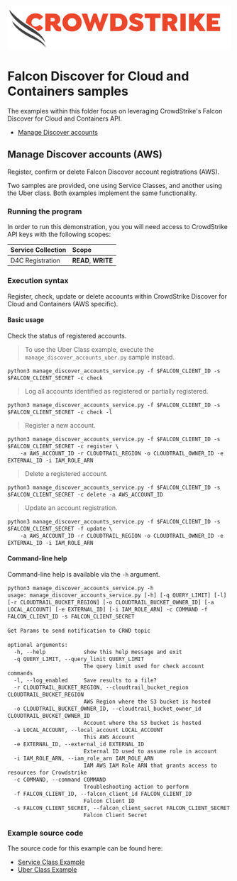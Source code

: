 ![CrowdStrike Falcon](https://raw.githubusercontent.com/CrowdStrike/falconpy/main/docs/asset/cs-logo.png)

# Falcon Discover for Cloud and Containers samples
The examples within this folder focus on leveraging CrowdStrike's Falcon Discover for Cloud and Containers API.

- [Manage Discover accounts](#manage-discover-accounts-aws)

## Manage Discover accounts (AWS)
Register, confirm or delete Falcon Discover account registrations (AWS).

Two samples are provided, one using Service Classes, and another using the Uber class. Both examples implement the same functionality.

### Running the program
In order to run this demonstration, you you will need access to CrowdStrike API keys with the following scopes:

| Service Collection | Scope |
| :---- | :---- |
| D4C Registration | __READ__, __WRITE__ |

### Execution syntax
Register, check, update or delete accounts within CrowdStrike Discover for Cloud and Containers (AWS specific).

#### Basic usage
Check the status of registered accounts.

> To use the Uber Class example, execute the `manage_discover_accounts_uber.py` sample instead.

```shell
python3 manage_discover_accounts_service.py -f $FALCON_CLIENT_ID -s $FALCON_CLIENT_SECRET -c check
```

> Log all accounts identified as registered or partially registered.

```shell
python3 manage_discover_accounts_service.py -f $FALCON_CLIENT_ID -s $FALCON_CLIENT_SECRET -c check -l
```

> Register a new account.

```shell
python3 manage_discover_accounts_service.py -f $FALCON_CLIENT_ID -s $FALCON_CLIENT_SECRET -c register \
    -a AWS_ACCOUNT_ID -r CLOUDTRAIL_REGION -o CLOUDTRAIL_OWNER_ID -e EXTERNAL_ID -i IAM_ROLE_ARN
```

> Delete a registered account.

```shell
python3 manage_discover_accounts_service.py -f $FALCON_CLIENT_ID -s $FALCON_CLIENT_SECRET -c delete -a AWS_ACCOUNT_ID
```

> Update an account registration.

```shell
python3 manage_discover_accounts_service.py -f $FALCON_CLIENT_ID -s $FALCON_CLIENT_SECRET -f update \
    -a AWS_ACCOUNT_ID -r CLOUDTRAIL_REGION -o CLOUDTRAIL_OWNER_ID -e EXTERNAL_ID -i IAM_ROLE_ARN
```

#### Command-line help
Command-line help is available via the `-h` argument.

```shell
python3 manage_discover_accounts_service.py -h
usage: manage_discover_accounts_service.py [-h] [-q QUERY_LIMIT] [-l] [-r CLOUDTRAIL_BUCKET_REGION] [-o CLOUDTRAIL_BUCKET_OWNER_ID] [-a LOCAL_ACCOUNT] [-e EXTERNAL_ID] [-i IAM_ROLE_ARN] -c COMMAND -f FALCON_CLIENT_ID -s FALCON_CLIENT_SECRET

Get Params to send notification to CRWD topic

optional arguments:
  -h, --help            show this help message and exit
  -q QUERY_LIMIT, --query_limit QUERY_LIMIT
                        The query limit used for check account commands
  -l, --log_enabled     Save results to a file?
  -r CLOUDTRAIL_BUCKET_REGION, --cloudtrail_bucket_region CLOUDTRAIL_BUCKET_REGION
                        AWS Region where the S3 bucket is hosted
  -o CLOUDTRAIL_BUCKET_OWNER_ID, --cloudtrail_bucket_owner_id CLOUDTRAIL_BUCKET_OWNER_ID
                        Account where the S3 bucket is hosted
  -a LOCAL_ACCOUNT, --local_account LOCAL_ACCOUNT
                        This AWS Account
  -e EXTERNAL_ID, --external_id EXTERNAL_ID
                        External ID used to assume role in account
  -i IAM_ROLE_ARN, --iam_role_arn IAM_ROLE_ARN
                        IAM AWS IAM Role ARN that grants access to resources for Crowdstrike
  -c COMMAND, --command COMMAND
                        Troubleshooting action to perform
  -f FALCON_CLIENT_ID, --falcon_client_id FALCON_CLIENT_ID
                        Falcon Client ID
  -s FALCON_CLIENT_SECRET, --falcon_client_secret FALCON_CLIENT_SECRET
                        Falcon Client Secret
```

### Example source code
The source code for this example can be found here:
- [Service Class Example](manage_discover_accounts_service.py)
- [Uber Class Example](manage_discover_accounts_uber.py)
